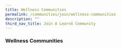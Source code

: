```yaml
---
title: Wellness Communities
permalink: /communities/join/wellness-communities
description: ""
third_nav_title: Join A LearnX Community
---
```

### **Wellness Communities**